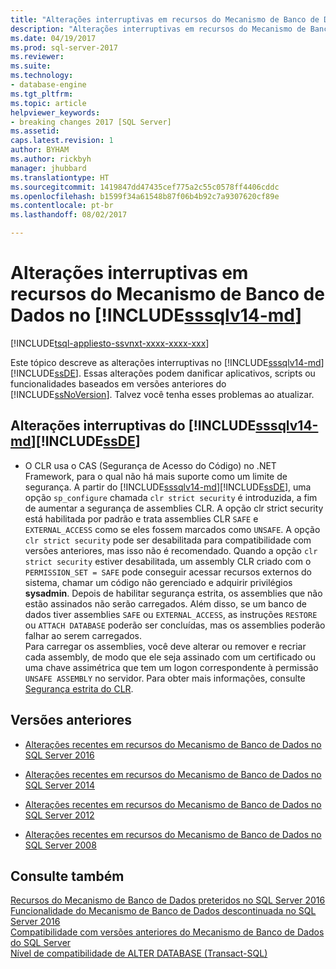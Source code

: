 ```yaml
---
title: "Alterações interruptivas em recursos do Mecanismo de Banco de Dados no SQL Server 2017 | Microsoft Docs"
description: "Alterações interruptivas em recursos do Mecanismo de Banco de Dados no SQL Server 2017"
ms.date: 04/19/2017
ms.prod: sql-server-2017
ms.reviewer: 
ms.suite: 
ms.technology:
- database-engine
ms.tgt_pltfrm: 
ms.topic: article
helpviewer_keywords:
- breaking changes 2017 [SQL Server]
ms.assetid: 
caps.latest.revision: 1
author: BYHAM
ms.author: rickbyh
manager: jhubbard
ms.translationtype: HT
ms.sourcegitcommit: 1419847dd47435cef775a2c55c0578ff4406cddc
ms.openlocfilehash: b1599f34a61548b87f06b4b92c7a9307620cf89e
ms.contentlocale: pt-br
ms.lasthandoff: 08/02/2017

---
```

# <a name="breaking-changes-to-database-engine-features-in-includesssqlv14-mdincludessssqlv14-mdmd"></a>Alterações interruptivas em recursos do Mecanismo de Banco de Dados no [!INCLUDE[sssqlv14-md](../includes/sssqlv14-md.md)]
[!INCLUDE[tsql-appliesto-ssvnxt-xxxx-xxxx-xxx](../includes/tsql-appliesto-ssvnxt-xxxx-xxxx-xxx.md)]   


  Este tópico descreve as alterações interruptivas no [!INCLUDE[sssqlv14-md](../includes/sssqlv14-md.md)][!INCLUDE[ssDE](../includes/ssde-md.md)]. Essas alterações podem danificar aplicativos, scripts ou funcionalidades baseados em versões anteriores do [!INCLUDE[ssNoVersion](../includes/ssnoversion-md.md)]. Talvez você tenha esses problemas ao atualizar.  
  
## <a name="breaking-changes-in-includesssqlv14-mdincludessssqlv14-mdmdincludessdeincludesssde-mdmd"></a>Alterações interruptivas do [!INCLUDE[sssqlv14-md](../includes/sssqlv14-md.md)][!INCLUDE[ssDE](../includes/ssde-md.md)]  
  
-  O CLR usa o CAS (Segurança de Acesso do Código) no .NET Framework, para o qual não há mais suporte como um limite de segurança. A partir do [!INCLUDE[sssqlv14-md](../includes/sssqlv14-md.md)][!INCLUDE[ssDE](../includes/ssde-md.md)], uma opção `sp_configure` chamada `clr strict security` é introduzida, a fim de aumentar a segurança de assemblies CLR. A opção clr strict security está habilitada por padrão e trata assemblies CLR `SAFE` e `EXTERNAL_ACCESS` como se eles fossem marcados como `UNSAFE`. A opção `clr strict security` pode ser desabilitada para compatibilidade com versões anteriores, mas isso não é recomendado. Quando a opção `clr strict security` estiver desabilitada, um assembly CLR criado com o `PERMISSION_SET = SAFE` pode conseguir acessar recursos externos do sistema, chamar um código não gerenciado e adquirir privilégios **sysadmin**. Depois de habilitar segurança estrita, os assemblies que não estão assinados não serão carregados. Além disso, se um banco de dados tiver assemblies `SAFE` ou `EXTERNAL_ACCESS`, as instruções `RESTORE` ou `ATTACH DATABASE` poderão ser concluídas, mas os assemblies poderão falhar ao serem carregados.   
  Para carregar os assemblies, você deve alterar ou remover e recriar cada assembly, de modo que ele seja assinado com um certificado ou uma chave assimétrica que tem um logon correspondente à permissão `UNSAFE ASSEMBLY` no servidor. Para obter mais informações, consulte [Segurança estrita do CLR](../database-engine/configure-windows/clr-strict-security.md). 


  
## <a name="previous-versions"></a>Versões anteriores  

-   [Alterações recentes em recursos do Mecanismo de Banco de Dados no SQL Server 2016](../database-engine/breaking-changes-to-database-engine-features-in-sql-server-2016.md)  
  
-   [Alterações recentes em recursos do Mecanismo de Banco de Dados no SQL Server 2014](https://msdn.microsoft.com/library/ms143179\(v=sql.120\))  
  
-   [Alterações recentes em recursos do Mecanismo de Banco de Dados no SQL Server 2012](https://msdn.microsoft.com/library/ms143179\(v=sql.110\))  
  
-   [Alterações recentes em recursos do Mecanismo de Banco de Dados no SQL Server 2008](https://msdn.microsoft.com/library/ms143179\(v=sql.100\))  
  
## <a name="see-also"></a>Consulte também  
 [Recursos do Mecanismo de Banco de Dados preteridos no SQL Server 2016](../database-engine/deprecated-database-engine-features-in-sql-server-2016.md)   
 [Funcionalidade do Mecanismo de Banco de Dados descontinuada no SQL Server 2016](../database-engine/discontinued-database-engine-functionality-in-sql-server-2016.md)   
 [Compatibilidade com versões anteriores do Mecanismo de Banco de Dados do SQL Server](../database-engine/sql-server-database-engine-backward-compatibility.md)   
 [Nível de compatibilidade de ALTER DATABASE &#40;Transact-SQL&#41;](../t-sql/statements/alter-database-transact-sql-compatibility-level.md)  
  
  

